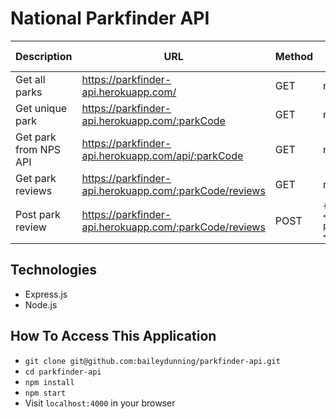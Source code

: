 # National Parkfinder API

| Description      | URL                                                    | Method | Required Properties                      |
| ---------------- | ------------------------------------------------------ | ------ | ---------------------------------------- |
| Get all parks    | https://parkfinder-api.herokuapp.com/                  | GET    | n/a                                      |
| Get unique park  | https://parkfinder-api.herokuapp.com/:parkCode         | GET    | n/a                                      |
| Get park from NPS API | https://parkfinder-api.herokuapp.com/api/:parkCode | GET | n/a
| Get park reviews | https://parkfinder-api.herokuapp.com/:parkCode/reviews | GET    | n/a                                      |
| Post park review | https://parkfinder-api.herokuapp.com/:parkCode/reviews | POST   | `{name: <string>, parkReview: <string>}` |


## Technologies
+ Express.js
+ Node.js

## How To Access This Application
+ `git clone git@github.com:baileydunning/parkfinder-api.git`
+ `cd parkfinder-api`
+ `npm install`
+ `npm start`
+ Visit `localhost:4000` in your browser
